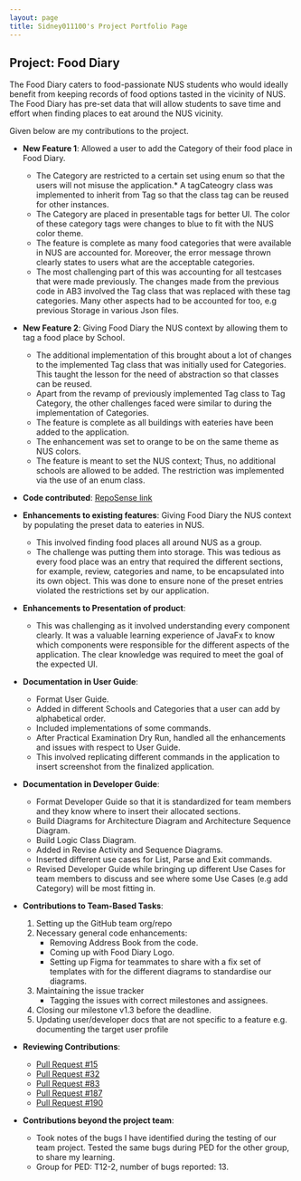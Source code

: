 ```yaml
---
layout: page
title: Sidney011100's Project Portfolio Page
---
```


## Project: Food Diary

The Food Diary caters to food-passionate NUS students who would ideally benefit from keeping records of food options tasted in the vicinity of NUS. The Food Diary has pre-set data that will allow students to save time and effort when finding places to eat around the NUS vicinity.

Given below are my contributions to the project.

* **New Feature 1**: Allowed a user to add the Category of their food place in Food Diary.
    * The Category are restricted to a certain set using enum so that the users will not misuse the application.* A tagCateogry class was implemented to inherit from Tag so that the class tag can be reused for other instances.
    * The Category are placed in presentable tags for better UI. The color of these category tags were
        changes to blue to fit with the NUS color theme.
    * The feature is complete as many food categories that were available in NUS are accounted for.
        Moreover, the error message thrown clearly states to users what are the acceptable categories.
    * The most challenging part of this was accounting for all testcases that were made previously.
        The changes made from the previous code in AB3 involved the Tag class that was replaced with these tag categories.
        Many other aspects had to be accounted for too, e.g previous Storage in various Json files.


* **New Feature 2**: Giving Food Diary the NUS context by allowing them to tag a food place by School.
    * The additional implementation of this brought about a lot of changes to the implemented Tag class
      that was initially used for Categories.
      This taught the lesson for the need of abstraction so that classes can be reused.
    * Apart from the revamp of previously implemented Tag class to Tag Category,
      the other challenges faced were similar to during the implementation of Categories.
    * The feature is complete as all buildings with eateries have been added to the application.
    * The enhancement was set to orange to be on the same theme as NUS colors.
    * The feature is meant to set the NUS context; Thus, no additional schools are allowed to be added.
      The restriction was implemented via the use of an enum class.


* **Code contributed**: [RepoSense link](https://nus-cs2103-ay2021s2.github.io/tp-dashboard/#breakdown=true&search=sidney011100 )


* **Enhancements to existing features**: Giving Food Diary the NUS context by populating the preset data to eateries in NUS.
    * This involved finding food places all around NUS as a group.
    * The challenge was putting them into storage. This was tedious as every food place was an entry that
      required the different sections, for example, review, categories and name, to be encapsulated into its own object.
      This was done to ensure none of the preset entries violated the restrictions set by our application.


* **Enhancements to Presentation of product**:
    * This was challenging as it involved understanding every component clearly. It was a valuable learning
      experience of JavaFx to know which components were responsible for the different aspects of the application.
      The clear knowledge was required to meet the goal of the expected UI.


* **Documentation in User Guide**:
    * Format User Guide.
    * Added in different Schools and Categories that a user can add by alphabetical order.
    * Included implementations of some commands.
    * After Practical Examination Dry Run, handled all the enhancements and issues with respect to User Guide.
    * This involved replicating different commands in the application to insert screenshot from the finalized application.


* **Documentation in Developer Guide**:
    * Format Developer Guide so that it is standardized for team members and they know where to insert their allocated sections.
    * Build Diagrams for Architecture Diagram and Architecture Sequence Diagram.
    * Build Logic Class Diagram.
    * Added in Revise Activity and Sequence Diagrams.
    * Inserted different use cases for List, Parse and Exit commands.
    * Revised Developer Guide while bringing up different Use Cases for team members to discuss and see where some Use Cases (e.g add Category) will be most fitting in.


* **Contributions to Team-Based Tasks**:
    1.	Setting up the GitHub team org/repo
    2.	Necessary general code enhancements:
        * Removing Address Book from the code.
        * Coming up with Food Diary Logo.
        * Setting up Figma for teammates to share with a fix set of templates with for the different diagrams to standardise our diagrams.
    3.	Maintaining the issue tracker
          -	Tagging the issues with correct milestones and assignees.
    4.	Closing our milestone v1.3 before the deadline.
    5.	Updating user/developer docs that are not specific to a feature e.g. documenting the target user profile


* **Reviewing Contributions**:
    * [Pull Request #15](https://github.com/AY2021S2-CS2103-T14-2/tp/pull/15)
    * [Pull Request #32](https://github.com/AY2021S2-CS2103-T14-2/tp/pull/32)
    * [Pull Request #83](https://github.com/AY2021S2-CS2103-T14-2/tp/pull/83)
    * [Pull Request #187](https://github.com/AY2021S2-CS2103-T14-2/tp/pull/186)
    * [Pull Request #190](https://github.com/AY2021S2-CS2103-T14-2/tp/pull/190)


* **Contributions beyond the project team**:
    * Took notes of the bugs I have identified during the testing of our team project. Tested the same bugs during PED for the other group, to share my learning.
    * Group for PED: T12-2, number of bugs reported: 13.

